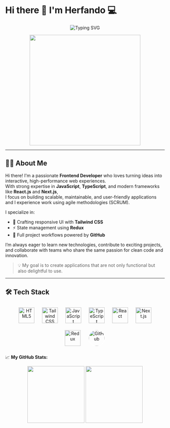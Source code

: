 # Hi there 👋 I'm Herfando 💻  

<p align="center">
  <img src="https://readme-typing-svg.herokuapp.com?font=Orbitron&size=30&duration=3000&pause=1000&color=F700FF&center=true&vCenter=true&width=600&lines=🚀+Front+End+Developer+🚀" alt="Typing SVG" />
</p>

<p align="center">
  <img src="https://media.giphy.com/media/v1.Y2lkPTc5MGI3NjExZjJkM2Y1ZGM5OTI4ZTU0YjVhYjQwY2EyMGQ1OGE0MmYwM2Q5NzRkMCZlcD12MV9naWZzX3NlYXJjaCZjdD1n/qgQUggAC3Pfv687qPC/giphy.gif" width="350"/>
</p>

---

## 👨‍💻 About Me  

Hi there! I'm a passionate **Frontend Developer** who loves turning ideas into interactive, high-performance web experiences.  
With strong expertise in **JavaScript**, **TypeScript**, and modern frameworks like **React.js** and **Next.js**,  
I focus on building scalable, maintainable, and user-friendly applications and I experience work using agile methodologies (SCRUM).

I specialize in:
- 🎨 Crafting responsive UI with **Tailwind CSS**  
- ⚡ State management using **Redux**  
- 🚀 Full project workflows powered by **GitHub**  

I’m always eager to learn new technologies, contribute to exciting projects, and collaborate with teams who share the same passion for clean code and innovation.  

> 💡 My goal is to create applications that are not only functional but also delightful to use.  

---

## 🛠️ Tech Stack  

<p align="center">
  <!-- HTML5 -->
  <img src="https://cdn.jsdelivr.net/gh/devicons/devicon/icons/html5/html5-original.svg" alt="HTML5" title="HTML5" width="50" height="50" style="margin: 10px;"/>
  <!-- Tailwind CSS -->
  <img src="https://cdn.jsdelivr.net/gh/devicons/devicon/icons/tailwindcss/tailwindcss-original.svg" alt="Tailwind CSS" title="Tailwind CSS" width="50" height="50" style="margin: 10px;"/>
  <!-- JavaScript -->
  <img src="https://cdn.jsdelivr.net/gh/devicons/devicon/icons/javascript/javascript-original.svg" alt="JavaScript" title="JavaScript" width="50" height="50" style="margin: 10px;"/>
  <!-- TypeScript -->
  <img src="https://cdn.jsdelivr.net/gh/devicons/devicon/icons/typescript/typescript-original.svg" alt="TypeScript" title="TypeScript" width="50" height="50" style="margin: 10px;"/>
  <!-- React -->
  <img src="https://cdn.jsdelivr.net/gh/devicons/devicon/icons/react/react-original.svg" alt="React" title="React" width="50" height="50" style="margin: 10px;"/>
  <!-- Next.js -->
  <img src="https://cdn.jsdelivr.net/gh/devicons/devicon/icons/nextjs/nextjs-original.svg" alt="Next.js" title="Next.js" width="50" height="50" style="margin: 10px;"/>
  <!-- Redux -->
  <img src="https://cdn.jsdelivr.net/gh/devicons/devicon/icons/redux/redux-original.svg" alt="Redux" title="Redux" width="50" height="50" style="margin: 10px;"/>
  <!-- GitHub dengan border putih -->
  <img src="https://cdn.jsdelivr.net/gh/devicons/devicon/icons/github/github-original.svg" alt="GitHub" title="GitHub" width="50" height="50" style="margin: 10px; border: 2px solid white; border-radius: 50%;"/>
</p>

📈 **My GitHub Stats:**

<p align="center" >
  <img height="180em" src="https://github-readme-stats.vercel.app/api?username=herfando&show_icons=true&hide_border=true&&count_private=true&include_all_commits=true" />
  <img height="180em" src="https://github-profile-summary-cards.vercel.app/api/cards/most-commit-language?username=herfando" />
</p>


